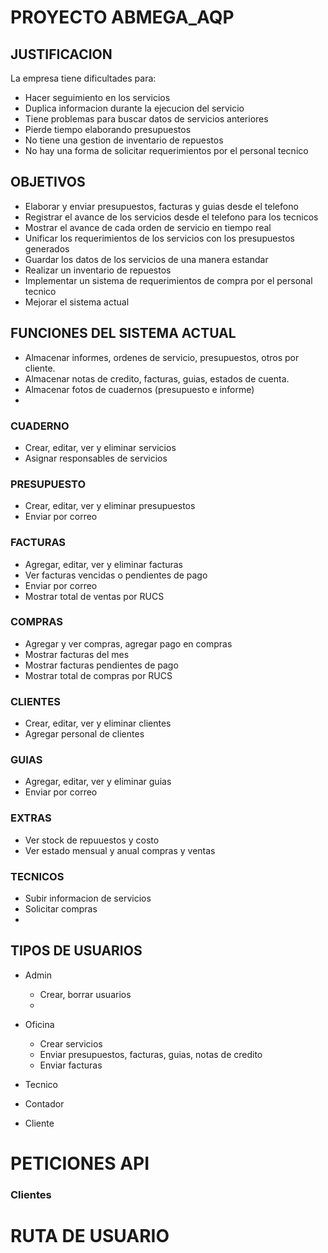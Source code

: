 # PROYECTO ABMEGA_AQP
## JUSTIFICACION
  La empresa tiene dificultades para:
  - Hacer seguimiento en los servicios 
  - Duplica informacion durante la ejecucion del servicio
  - Tiene problemas para buscar datos de servicios anteriores
  - Pierde tiempo elaborando presupuestos
  - No tiene una gestion de inventario de repuestos
  - No hay una forma de solicitar requerimientos por el personal tecnico

## OBJETIVOS
  - Elaborar y enviar presupuestos, facturas y guias desde el telefono
  - Registrar el avance de los servicios desde el telefono para los tecnicos
  - Mostrar el avance de cada orden de servicio en tiempo real
  - Unificar los requerimientos de los servicios con los presupuestos generados
  - Guardar los datos de los servicios de una manera estandar
  - Realizar un inventario de repuestos
  - Implementar un sistema de requerimientos  de compra por el personal tecnico
  - Mejorar el sistema actual

## FUNCIONES DEL SISTEMA ACTUAL
- Almacenar informes, ordenes de servicio, presupuestos, otros por cliente.
- Almacenar notas de credito, facturas, guias, estados de cuenta.
- Almacenar fotos de cuadernos (presupuesto e informe)
- 
### CUADERNO
- Crear, editar, ver y eliminar servicios
- Asignar responsables de servicios
### PRESUPUESTO
- Crear, editar, ver y eliminar presupuestos
- Enviar por correo
### FACTURAS
- Agregar, editar, ver y eliminar facturas
- Ver facturas vencidas o pendientes de pago
- Enviar por correo
- Mostrar total de ventas por RUCS
### COMPRAS
- Agregar y ver compras, agregar pago en compras
- Mostrar facturas del mes
- Mostrar facturas pendientes de pago
- Mostrar total de compras por RUCS
### CLIENTES
- Crear, editar, ver y eliminar clientes
- Agregar personal de clientes
### GUIAS
- Agregar, editar, ver y eliminar guias
- Enviar por correo
### EXTRAS
- Ver stock de repuuestos y costo
- Ver estado mensual y anual compras y ventas
### TECNICOS
- Subir informacion de servicios
- Solicitar compras
- 


## TIPOS DE USUARIOS
  - Admin   
    - Crear, borrar usuarios
    -  
  - Oficina    
    - Crear servicios
    - Enviar presupuestos, facturas, guias, notas de credito
    - Enviar facturas
    
  - Tecnico    
  - Contador    
  - Cliente    

# PETICIONES API
### Clientes


# RUTA DE USUARIO
